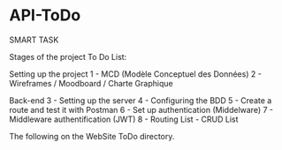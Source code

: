 # API-ToDo
SMART TASK

Stages of the project To Do List:

Setting up the project
1 - MCD (Modèle Conceptuel des Données)
2 - Wireframes / Moodboard / Charte Graphique

Back-end
3 - Setting up the server
4 - Configuring the BDD
5 - Create a route and test it with Postman
6 - Set up authentication (Middelware)
7 - Middleware authentification (JWT)
8 - Routing List - CRUD List

The following on the WebSite ToDo directory.
